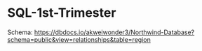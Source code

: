 # SQL-1st-Trimester

Schema: https://dbdocs.io/akweiwonder3/Northwind-Database?schema=public&view=relationships&table=region
